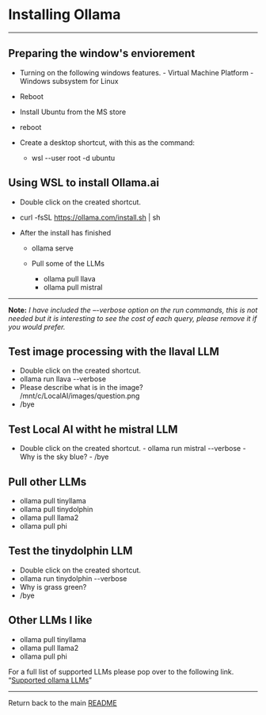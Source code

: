# Installing Ollama
----

## Preparing the window's enviorement
  -  Turning on the following windows features. 
  	-  Virtual Machine Platform
  	-  Windows subsystem for Linux 

  -  Reboot

  -  Install Ubuntu from the MS store
  -  reboot
  -  Create a desktop shortcut, with this as the command: 
	  -  wsl --user root -d ubuntu

##  Using WSL to install Ollama.ai 
  -  Double click on the created shortcut. 
  -  curl -fsSL https://ollama.com/install.sh | sh

  -  After the install has finished 
	  -  ollama serve
      
      - Pull some of the LLMs
  		- ollama pull llava
  		- ollama pull mistral

----  

**Note:** *I have included the –-verbose option on the run commands, this is not needed but it is interesting to see the cost of each query, please remove it if you would prefer.*

## Test image processing with the llaval LLM
-  Double click on the created shortcut. 
- ollama run llava --verbose
- Please describe what is in the image? /mnt/c/LocalAI/images/question.png
- /bye 

## Test Local AI witht he mistral LLM
  -  Double click on the created shortcut. 
  	-  ollama run mistral --verbose
  	-  Why is the sky blue?
  	-  /bye 

## Pull other LLMs
  -  ollama pull tinyllama
  -  ollama pull tinydolphin
  -  ollama pull llama2
  -  ollama pull phi


## Test the tinydolphin LLM
  -  Double click on the created shortcut. 
  -  ollama run tinydolphin --verbose
  -  Why is grass green?
  -  /bye

## Other LLMs I like
  -  ollama pull tinyllama
  -  ollama pull llama2
  -  ollama pull phi

For a full list of supported LLMs please pop over to the following link. “[Supported ollama LLMs](https://ollama.com/library?sort=newest "Supported ollama LLMs")”

----

Return back to the main [README](./../README.md)


